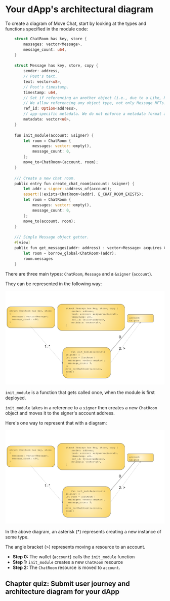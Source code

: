 # Your dApp's architectural diagram

To create a diagram of Move Chat, start by looking at the types and functions specified in the module code:

```rust
    struct ChatRoom has key, store {
        messages: vector<Message>,
        message_count: u64,
    }

    struct Message has key, store, copy {
        sender: address,
        // Post's text.
        text: vector<u8>,
        // Post's timestamp.
        timestamp: u64,
        // Set if referencing an another object (i.e., due to a Like, Retweet, Reply etc).
        // We allow referencing any object type, not only Message NFTs.
        ref_id: Option<address>,
        // app-specific metadata. We do not enforce a metadata format and delegate this to app layer.
        metadata: vector<u8>,
    }

    fun init_module(account: &signer) {
        let room = ChatRoom {
            messages: vector::empty(),
            message_count: 0,
        };
        move_to<ChatRoom>(account, room);
    }

    /// Create a new chat room.
    public entry fun create_chat_room(account: &signer) {
        let addr = signer::address_of(account);
        assert!(!exists<ChatRoom>(addr), E_CHAT_ROOM_EXISTS);
        let room = ChatRoom {
            messages: vector::empty(),
            message_count: 0,
        };
        move_to(account, room);
    }

    /// Simple Message object getter.
    #[view]
    public fun get_messages(addr: address) : vector<Message> acquires ChatRoom {
        let room = borrow_global<ChatRoom>(addr);
        room.messages
    }
```

There are three main types: `ChatRoom`, `Message` and a `&signer` (`account`).

They can be represented in the following way:

![The chat dApp's init module function diagram](./img/ch03-01-diagram-chatroom-init-module.png "Diagram: The chat dApp's init module function")

`init_module` is a function that gets called once, when the module is first deployed.

`init_module` takes in a reference to a `signer` then creates a new `ChatRoom` object and moves it to the signer's account address.

Here's one way to represent that with a diagram:

![The chat dApp's init module function diagram](./img/ch03-01-diagram-chatroom-init-module.png "Diagram: The chat dApp's init module function")

In the above diagram, an asterisk (*) represents creating a new instance of some type.

The angle bracket (>) represents moving a resource to an account.

* **Step 0:** The wallet (`account`) calls the `init_module` function
* **Step 1:** `init_module` creates a new `ChatRoom` resource
* **Step 2:** The `ChatRoom` resource is moved to `account`.

## Chapter quiz: Submit user journey and architecture diagram for your dApp

<iframe data-tally-src="https://tally.so/embed/3qd7DY?alignLeft=1&hideTitle=1&transparentBackground=1&dynamicHeight=1" loading="lazy" width="100%" height="273" frameborder="0" marginheight="0" marginwidth="0" title="Movement Hack Chapter 3 Quiz"></iframe><script>var d=document,w="https://tally.so/widgets/embed.js",v=function(){"undefined"!=typeof Tally?Tally.loadEmbeds():d.querySelectorAll("iframe[data-tally-src]:not([src])").forEach((function(e){e.src=e.dataset.tallySrc}))};if("undefined"!=typeof Tally)v();else if(d.querySelector('script[src="'+w+'"]')==null){var s=d.createElement("script");s.src=w,s.onload=v,s.onerror=v,d.body.appendChild(s);}</script>
